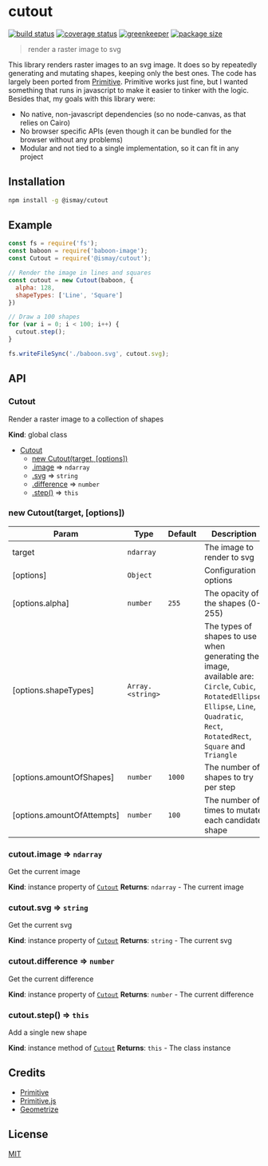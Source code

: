 # cutout

[![build status][build-badge]][build-url]
[![coverage status][coverage-badge]][coverage-url]
[![greenkeeper][greenkeeper-badge]][greenkeeper-url]
[![package size][package-phobia-badge]][package-phobia-url]

> render a raster image to svg

This library renders raster images to an svg image. It does so by repeatedly generating and mutating shapes, keeping only the best ones. The code has largely been ported from [Primitive](https://github.com/fogleman/primitive). Primitive works just fine, but I wanted something that runs in javascript to make it easier to tinker with the logic. Besides that, my goals with this library were:

- No native, non-javascript dependencies (so no node-canvas, as that relies on Cairo)
- No browser specific APIs (even though it can be bundled for the browser without any problems)
- Modular and not tied to a single implementation, so it can fit in any project

## Installation

```bash
npm install -g @ismay/cutout
```

## Example

```javascript
const fs = require('fs');
const baboon = require('baboon-image');
const Cutout = require('@ismay/cutout');

// Render the image in lines and squares
const cutout = new Cutout(baboon, {
  alpha: 128,
  shapeTypes: ['Line', 'Square']
})

// Draw a 100 shapes
for (var i = 0; i < 100; i++) {
  cutout.step();
}

fs.writeFileSync('./baboon.svg', cutout.svg);
```

## API

### Cutout
Render a raster image to a collection of shapes

**Kind**: global class

* [Cutout](#Cutout)
    * [new Cutout(target, [options])](#new_Cutout_new)
    * [.image](#Cutout+image) ⇒ <code>ndarray</code>
    * [.svg](#Cutout+svg) ⇒ <code>string</code>
    * [.difference](#Cutout+difference) ⇒ <code>number</code>
    * [.step()](#Cutout+step) ⇒ <code>this</code>

<a name="new_Cutout_new"></a>

### new Cutout(target, [options])

| Param | Type | Default | Description |
| --- | --- | --- | --- |
| target | <code>ndarray</code> |  | The image to render to svg |
| [options] | <code>Object</code> |  | Configuration options |
| [options.alpha] | <code>number</code> | <code>255</code> | The opacity of the shapes (0-255) |
| [options.shapeTypes] | <code>Array.&lt;string&gt;</code> |  | The types of shapes to use when generating the image, available are: `Circle`, `Cubic`, `RotatedEllipse`, `Ellipse`, `Line`, `Quadratic`, `Rect`, `RotatedRect`, `Square` and `Triangle` |
| [options.amountOfShapes] | <code>number</code> | <code>1000</code> | The number of shapes to try per step |
| [options.amountOfAttempts] | <code>number</code> | <code>100</code> | The number of times to mutate each candidate shape |

<a name="Cutout+image"></a>

### cutout.image ⇒ <code>ndarray</code>
Get the current image

**Kind**: instance property of [<code>Cutout</code>](#Cutout)
**Returns**: <code>ndarray</code> - The current image
<a name="Cutout+svg"></a>

### cutout.svg ⇒ <code>string</code>
Get the current svg

**Kind**: instance property of [<code>Cutout</code>](#Cutout)
**Returns**: <code>string</code> - The current svg
<a name="Cutout+difference"></a>

### cutout.difference ⇒ <code>number</code>
Get the current difference

**Kind**: instance property of [<code>Cutout</code>](#Cutout)
**Returns**: <code>number</code> - The current difference
<a name="Cutout+step"></a>

### cutout.step() ⇒ <code>this</code>
Add a single new shape

**Kind**: instance method of [<code>Cutout</code>](#Cutout)
**Returns**: <code>this</code> - The class instance

## Credits

- [Primitive](https://github.com/fogleman/primitive)
- [Primitive.js](https://github.com/ondras/primitive.js)
- [Geometrize](https://github.com/Tw1ddle/geometrize-haxe)

## License

[MIT](http://ismay.mit-license.org/)

[build-badge]: https://travis-ci.org/ismay/cutout.svg?branch=master
[build-url]: https://travis-ci.org/ismay/cutout
[greenkeeper-badge]: https://badges.greenkeeper.io/ismay/cutout.svg
[greenkeeper-url]: https://greenkeeper.io/
[coverage-badge]: https://coveralls.io/repos/github/ismay/cutout/badge.svg?branch=master
[coverage-url]: https://coveralls.io/github/ismay/cutout?branch=master
[package-phobia-badge]: https://packagephobia.now.sh/badge?p=@ismay/cutout
[package-phobia-url]: https://packagephobia.now.sh/result?p=@ismay/cutout
